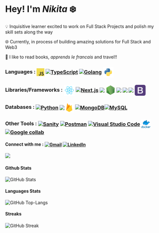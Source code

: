
# Hey! I'm _Nikita_ ❄️

💡 Inquisitive learner excited to work on Full Stack Projects and polish my skill sets along the way

🌐 Currently, in process of building amazing solutions for Full Stack and Web3

💫 I like to read books, _apprends le francais_ and travel!!

### **Languages** : [<img align="center" src="https://raw.githubusercontent.com/github/explore/80688e429a7d4ef2fca1e82350fe8e3517d3494d/topics/javascript/javascript.png" width="25" alt="JS" />](https://en.wikipedia.org/wiki/JavaScript)  [<img align="center" src="https://upload.wikimedia.org/wikipedia/commons/thumb/4/4c/Typescript_logo_2020.svg/1200px-Typescript_logo_2020.svg.png" width="30" alt="TypeScript" />](https://www.typescriptlang.org/) [<img align="center" src="https://go.dev/images/go-logo-white.svg" width="35" alt="Golang" />](https://go.dev/) [<img align="center" src="https://raw.githubusercontent.com/github/explore/80688e429a7d4ef2fca1e82350fe8e3517d3494d/topics/python/python.png" width="35" alt="Python" />](http://python.org)  

### **Libraries/Frameworks** :   [<img align="center" src="https://raw.githubusercontent.com/github/explore/80688e429a7d4ef2fca1e82350fe8e3517d3494d/topics/react/react.png" width="35" alt="React" />](https://reactjs.org/) [<img align="center" src="https://d2nir1j4sou8ez.cloudfront.net/wp-content/uploads/2021/12/nextjs-boilerplate-logo.png" width="30" alt="Next.js" />](https://nextjs.org/) [<img align="center" src="https://docs.nestjs.com/assets/logo-small.svg" width="35" />](https://nestjs.com/) [<img align="center" src="https://raw.githubusercontent.com/github/explore/80688e429a7d4ef2fca1e82350fe8e3517d3494d/topics/nodejs/nodejs.png" width="30" alt="Nodejs" />](https://nodejs.org/en/) [<img align="center" src="https://cdn.worldvectorlogo.com/logos/fastapi.svg" width="30" />](https://fastapi.tiangolo.com/) [<img align="center" src="https://graphql.org/_next/static/media/logo.ad338028.svg" width="35" />](https://graphql.org/)  [<img align="center" src="https://upload.wikimedia.org/wikipedia/commons/thumb/d/d5/Tailwind_CSS_Logo.svg/2048px-Tailwind_CSS_Logo.svg.png" width="35" />](https://tailwindcss.com/) [<img align="center" src="https://raw.githubusercontent.com/github/explore/80688e429a7d4ef2fca1e82350fe8e3517d3494d/topics/bootstrap/bootstrap.png" width="35" />](https://getbootstrap.com/) 

###  **Databases** : [<img align="center" src="https://www.postgresql.org/media/img/about/press/elephant.png" width="35" alt="Python" />](https://www.postgresql.org/)  [<img align="center" src="https://neo4j.com/wp-content/themes/neo4jweb/v2-templates/brand/assets/logo-section-4.svg" width="35" />](https://neo4j.com/)[<img src="https://raw.githubusercontent.com/github/explore/80688e429a7d4ef2fca1e82350fe8e3517d3494d/topics/firebase/firebase.png" align="center" width="30" alt="Firebase" />](https://firebase.google.com/) [<img align="center" src="https://avatars.githubusercontent.com/u/45120?s=200&v=4" width="30" alt="MongoDB" />](http://www.mongodb.com/)[<img align="center" src="https://cdn.icon-icons.com/icons2/2699/PNG/512/mysql_logo_icon_169941.png" width="65" alt="MySQL" />](https://www.mysql.com/) 

### **Other Tools** : [<img src="https://images.g2crowd.com/uploads/product/image/large_detail/large_detail_96102ac6497377cd53da621075fe828e/sanity.png" align="center" width="32" alt="Sanity" />](https://www.sanity.io/)  [<img src="https://avatars3.githubusercontent.com/u/10251060?s=200&v=4" align="center" width="30" alt="Postman" />](https://www.postman.com/) [<img align="center" src="https://cdn-icons-png.flaticon.com/512/5968/5968705.png" width="28" alt="Visual Studio Code" />](https://www.figma.com/)  [<img src="https://raw.githubusercontent.com/github/explore/80688e429a7d4ef2fca1e82350fe8e3517d3494d/topics/docker/docker.png" align="center" width="30" alt="Docker" />](https://www.docker.com/) [<img src="https://upload.wikimedia.org/wikipedia/commons/thumb/d/d0/Google_Colaboratory_SVG_Logo.svg/1200px-Google_Colaboratory_SVG_Logo.svg.png?20221103151432" align="center" width="60" alt="Google collab" />](https://colab.research.google.com/)  

#### Connect with me :  [<img src="https://mailmeteor.com/logos/assets/PNG/Gmail_Logo_512px.png" align="center" width="25" alt="Gmail" />](mailto:nikitakhabya03@gmail.com)   [<img src="https://cdn1.iconfinder.com/data/icons/logotypes/32/circle-linkedin-512.png" align="center" width="25" alt="LinkedIn" />](https://www.linkedin.com/in/techatikin/) 

![](https://komarev.com/ghpvc/?username=your-github-TechAtikiN)

#### Github Stats
<img src="https://github-readme-stats.vercel.app/api?username=TechAtikiN&show_icons=true&theme=dark" alt="GitHub Stats" align="center" />

#### Languages Stats
<img src="https://github-readme-stats.vercel.app/api/top-langs/?username=TechAtikiN&layout=compact&theme=dark&langs_count=6&hide=jupyter%20notebook,css" alt="GitHub Top-Langs" align="center" />

#### Streaks
<img src="https://github-readme-streak-stats.herokuapp.com/?user=TechAtikiN&theme=dark" alt="GitHub Streak" align="center" />
